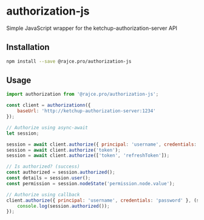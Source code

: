 # authorization-js
Simple JavaScript wrapper for the ketchup-authorization-server API

## Installation
```bash
npm install --save @rajce.pro/authorization-js
```

## Usage
```javascript
import authorization from '@rajce.pro/authorization-js';

const client = authorizationn({
    baseUrl: 'http://ketchup-authorization-server:1234'
});

// Authorize using async-await
let session;

session = await client.authorize({ principal: 'username', credentials: 'password' });
session = await client.authorize('token');
session = await client.authorize(['token', 'refreshToken']);

// Is authorized? (success)
const authorized = session.authorized();
const details = session.user();
const permission = session.nodeState('permission.node.value');

// Authorize using callback
client.authorize({ principal: 'username', credentials: 'password' }, (session) => {
    console.log(session.authorized());
});
```
